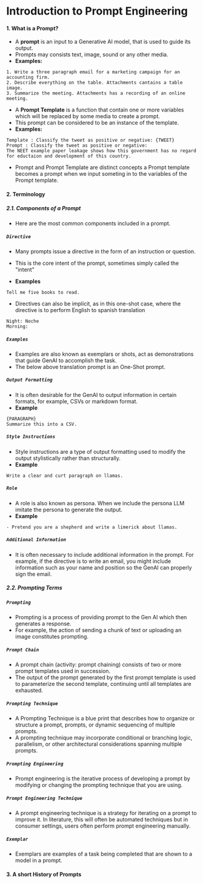 # Introduction to Prompt Engineering
#### 1. What is a Prompt?
- A **prompt** is an input to a Generative AI model, that is used to guide its output.
- Prompts may consists text, image, sound or any other media.
- **Examples:**
```
1. Write a three paragraph email for a marketing campaign for an accounting firm.
2. Describe everything on the table. Attachments cantains a table image.
3. Summarize the meeting. Attachments has a recording of an online meeting. 
```
- A **Prompt Template** is a function that contain one or more variables which will be replaced by some media to create a prompt.
- This prompt can be considered to be an instance of the template.
- **Examples:**
```
Template : Classify the tweet as positive or negative: {TWEET}
Prompt : Classify the tweet as positive or negative:
The NEET example paper leakage shows how this government has no regard for eductaion and development of this country. 
```
- Prompt and Prompt Template are distinct concepts a Prompt template becomes a prompt when we input someting in to the variables of the Prompt template. 

#### 2. Terminology 
##### 2.1. Components of a Prompt 
- Here are the most common components included in a prompt.

##### `Directive`
    
- Many prompts issue a directive in the form of an instruction or question.
- This is the core intent of the prompt, sometimes simply called the "intent"

- **Examples**
```
Tell me five books to read. 
```

- Directives can also be implicit, as in this one-shot case, where the directive is to perform English to spanish translation
```
Night: Noche
Morning:
```

##### `Examples`

- Examples are also known as exemplars or shots, act as demonstrations that guide GenAI to accomplish the task.
- The below above translation prompt is an One-Shot prompt.

##### `Output Formatting`

- It is often desirable for the GenAI to output information in certain formats, for example, CSVs or markdown format.
- **Example**
```
{PARAGRAPH}
Summarize this into a CSV.
```

##### `Style Instructions`
- Style instructions are a type of output formatting used to modify the output stylistically rather than structurally.
- **Example**
```
Write a clear and curt paragraph on llamas.
```
##### `Role`
- A role is also known as persona. When we include the persona LLM imitate the persona to generate the output.
- **Example**
```
- Pretend you are a shepherd and write a limerick about llamas.
```
##### `Additional Information`
- It is often necessary to include additional information in the prompt. For example, if the directive is to write an email, you might include information such as your name and position so the GenAI can properly sign the email.

##### 2.2. Prompting Terms 
##### `Prompting`
- Prompting is a process of providing prompt to the Gen AI which then generates a response.
- For example, the action of sending a chunk of text or uploading an image constitutes prompting.
##### `Prompt Chain`
- A prompt chain (activity: prompt chaining) consists of two or more prompt templates used in succession.
- The output of the prompt generated by the first prompt template is used to parameterize the second template, continuing until all templates are exhausted. 
##### `Prompting Technique`
- A Prompting Technique is a blue print that describes how to organize or structure a prompt, prompts, or dynamic sequencing of multiple prompts.
- A prompting technique may incorporate conditional or branching logic, parallelism, or other architectural considerations spanning multiple prompts.
##### `Prompting Engineering`
- Prompt engineering is the iterative process of developing a prompt by modifying or changing the prompting technique that you are using.
##### `Prompt Engineering Technique` 
- A prompt engineering technique is a strategy for iterating on a prompt to improve it. In literature, this will often
be automated techniques but in consumer settings, users often perform prompt engineering manually.
##### `Exemplar` 
- Exemplars are examples of a task being completed that are shown to a model in a prompt.


#### 3. A short History of Prompts 

